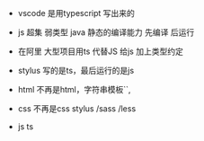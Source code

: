 - vscode 是用typescript  写出来的
- js  超集 弱类型
    java 静态的编译能力 先编译 后运行
- 在阿里  大型项目用ts 代替JS
    给js 加上类型约定
- stylus
    写的是ts，最后运行的是js

- html 不再是html，字符串模板``,
- css 不再是css  stylus /sass /less
- js ts  